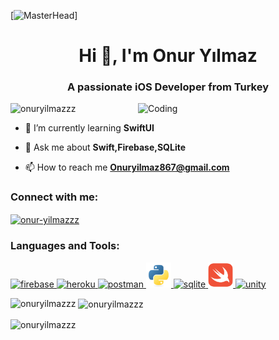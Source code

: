 [![MasterHead](https://media.licdn.com/dms/image/C5622AQF8c620i4sT1g/feedshare-shrink_2048_1536/0/1674697786869?e=2147483647&v=beta&t=LuhjfMqL1oo8TOvIwP13pPHifZR6eq8hVlJZUkuw8nQ)]
<h1 align="center">Hi 👋, I'm Onur Yılmaz</h1>
<h3 align="center">A passionate iOS Developer from Turkey</h3>
<img align="right" alt="Coding" width="300" src="https://enacteservices.com/wp-content/themes/twentytwenty/images/hire-developer/animation_500_l4zc9j5g.gif">


<p align="left"> <img src="https://komarev.com/ghpvc/?username=onuryilmazzz&label=Profile%20views&color=0e75b6&style=flat" alt="onuryilmazzz" /> </p>

- 🌱 I’m currently learning **SwiftUI**

- 💬 Ask me about **Swift,Firebase,SQLite**

- 📫 How to reach me **Onuryilmaz867@gmail.com**

<h3 align="left">Connect with me:</h3>
<p align="left">
<a href="https://linkedin.com/in/onur-yilmazzz" target="blank"><img align="center" src="https://raw.githubusercontent.com/rahuldkjain/github-profile-readme-generator/master/src/images/icons/Social/linked-in-alt.svg" alt="onur-yilmazzz" height="30" width="40" /></a>
</p>

<h3 align="left">Languages and Tools:</h3>
<p align="left"> <a href="https://firebase.google.com/" target="_blank" rel="noreferrer"> <img src="https://www.vectorlogo.zone/logos/firebase/firebase-icon.svg" alt="firebase" width="40" height="40"/> </a> <a href="https://heroku.com" target="_blank" rel="noreferrer"> <img src="https://www.vectorlogo.zone/logos/heroku/heroku-icon.svg" alt="heroku" width="40" height="40"/> </a> <a href="https://postman.com" target="_blank" rel="noreferrer"> <img src="https://www.vectorlogo.zone/logos/getpostman/getpostman-icon.svg" alt="postman" width="40" height="40"/> </a> <a href="https://www.python.org" target="_blank" rel="noreferrer"> <img src="https://raw.githubusercontent.com/devicons/devicon/master/icons/python/python-original.svg" alt="python" width="40" height="40"/> </a> <a href="https://www.sqlite.org/" target="_blank" rel="noreferrer"> <img src="https://www.vectorlogo.zone/logos/sqlite/sqlite-icon.svg" alt="sqlite" width="40" height="40"/> </a> <a href="https://developer.apple.com/swift/" target="_blank" rel="noreferrer"> <img src="https://raw.githubusercontent.com/devicons/devicon/master/icons/swift/swift-original.svg" alt="swift" width="40" height="40"/> </a> <a href="https://unity.com/" target="_blank" rel="noreferrer"> <img src="https://www.vectorlogo.zone/logos/unity3d/unity3d-icon.svg" alt="unity" width="40" height="40"/> </a> </p>

<p><img align="left" src="https://github-readme-stats.vercel.app/api/top-langs?username=onuryilmazzz&show_icons=true&locale=en&layout=compact" alt="onuryilmazzz" /></p>

<p>&nbsp;<img align="center" src="https://github-readme-stats.vercel.app/api?username=onuryilmazzz&show_icons=true&locale=en" alt="onuryilmazzz" /></p>

<p><img align="center" src="https://github-readme-streak-stats.herokuapp.com/?user=onuryilmazzz&" alt="onuryilmazzz" /></p>

